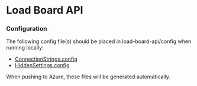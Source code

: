 # Load Board API

### Configuration

The following config file(s) should be placed in load-board-api/config when running locally:
 * [ConnectionStrings.config](https://github.com/Fortune-Transportation/load-board-api/wiki/ConnectionStrings.config)
 * [HiddenSettings.config](https://github.com/Fortune-Transportation/load-board-api/wiki/HiddenSettings.config)
 
When pushing to Azure, these files will be generated automatically.